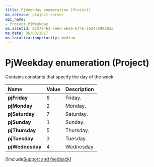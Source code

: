 ```yaml
---
title: PjWeekday enumeration (Project)
ms.service: project-server
api_name:
- Project.PjWeekday
ms.assetid: 02572463-5e6d-e62e-6776-2e24359980aa
ms.date: 06/08/2017
ms.localizationpriority: medium
---
```



# PjWeekday enumeration (Project)

Contains constants that specify the day of the week.



|Name|Value|Description|
|:-----|:-----|:-----|
|**pjFriday**|6|Friday.|
|**pjMonday**|2|Monday.|
|**pjSaturday**|7|Saturday.|
|**pjSunday**|1|Sunday.|
|**pjThursday**|5|Thursday.|
|**pjTuesday**|3|Tuesday.|
|**pjWednesday**|4|Wednesday.|

[!include[Support and feedback](~/includes/feedback-boilerplate.md)]